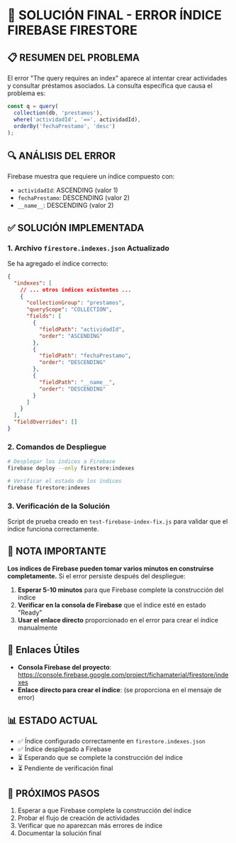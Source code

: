 # 🎯 SOLUCIÓN FINAL - ERROR ÍNDICE FIREBASE FIRESTORE

## 📋 RESUMEN DEL PROBLEMA

El error "The query requires an index" aparece al intentar crear actividades y consultar préstamos asociados. La consulta específica que causa el problema es:

```typescript
const q = query(
  collection(db, 'prestamos'),
  where('actividadId', '==', actividadId),
  orderBy('fechaPrestamo', 'desc')
);
```

## 🔍 ANÁLISIS DEL ERROR

Firebase muestra que requiere un índice compuesto con:
- `actividadId`: ASCENDING (valor 1)
- `fechaPrestamo`: DESCENDING (valor 2) 
- `__name__`: DESCENDING (valor 2)

## ✅ SOLUCIÓN IMPLEMENTADA

### 1. Archivo `firestore.indexes.json` Actualizado

Se ha agregado el índice correcto:

```json
{
  "indexes": [
    // ... otros índices existentes ...
    {
      "collectionGroup": "prestamos",
      "queryScope": "COLLECTION",
      "fields": [
        {
          "fieldPath": "actividadId",
          "order": "ASCENDING"
        },
        {
          "fieldPath": "fechaPrestamo",
          "order": "DESCENDING"
        },
        {
          "fieldPath": "__name__",
          "order": "DESCENDING"
        }
      ]
    }
  ],
  "fieldOverrides": []
}
```

### 2. Comandos de Despliegue

```bash
# Desplegar los índices a Firebase
firebase deploy --only firestore:indexes

# Verificar el estado de los índices
firebase firestore:indexes
```

### 3. Verificación de la Solución

Script de prueba creado en `test-firebase-index-fix.js` para validar que el índice funciona correctamente.

## 🚨 NOTA IMPORTANTE

**Los índices de Firebase pueden tomar varios minutos en construirse completamente.** Si el error persiste después del despliegue:

1. **Esperar 5-10 minutos** para que Firebase complete la construcción del índice
2. **Verificar en la consola de Firebase** que el índice esté en estado "Ready"
3. **Usar el enlace directo** proporcionado en el error para crear el índice manualmente

## 🔗 Enlaces Útiles

- **Consola Firebase del proyecto**: https://console.firebase.google.com/project/fichamaterial/firestore/indexes
- **Enlace directo para crear el índice**: (se proporciona en el mensaje de error)

## 📊 ESTADO ACTUAL

- ✅ Índice configurado correctamente en `firestore.indexes.json`
- ✅ Índice desplegado a Firebase  
- ⏳ Esperando que se complete la construcción del índice
- ⏳ Pendiente de verificación final

## 🎯 PRÓXIMOS PASOS

1. Esperar a que Firebase complete la construcción del índice
2. Probar el flujo de creación de actividades
3. Verificar que no aparezcan más errores de índice
4. Documentar la solución final
